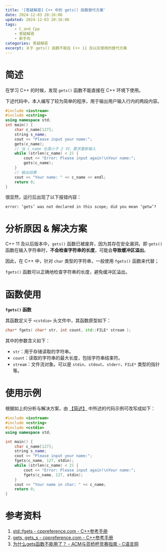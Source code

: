 ```yaml
---
title: '[答疑解惑] C++ 中的 gets() 函数替代方案'
date: 2024-12-03 20:16:06
updated: 2024-12-03 20:16:06
tags: 
    - C_and_Cpp
    - 答疑解惑
    - 新手向
categories: 答疑解惑
excerpt: 关于 gets() 函数不能在 C++ 11 及以后使用的替代方案
---
```


# 简述

在学习 C++ 的时候，发现 `gets()` 函数不能直接在 C++ 环境下使用。

下述代码中，本人编写了较为简单的程序，用于输出用户输入行内的两段内容。

```cpp
#include <iostream>
#include <cstring>
using namespace std;
int main() {
    char c_name[127];
    string s_name;
    cout << "Please input your name:";
    gets(c_name);
    // 当 c_name 长度小于 2 时，要求重新输入
    while (strlen(c_name) < 2) {
        cout << "Error: Please input again!\nYour name:";
        gets(c_name);
    }
    // 输出结果
    cout << "Your name: " << c_name << endl;
    return 0;
}
```

很显然，运行后出现了以下报错内容：

```
error: ‘gets’ was not declared in this scope; did you mean ‘getw’?
```

# 分析原因 & 解决方案

C++ 11 及以后版本中，`gets()` 函数已被废弃，因为其存在安全漏洞，即 `gets()` 函数在输入字符串时，**不会检查字符串的长度**，可能会**导致缓冲区溢出**。

因此，在 C++ 中，针对 `char` 类型的字符串，一般使用 `fgets()` 函数来代替； 

`fgets()` 函数可以正确地检查字符串的长度，避免缓冲区溢出。


# 函数使用

**`fgets()` 函数**

其函数定义于 `<cstdio>` 头文件中，其函数原型如下：

```cpp
char* fgets( char* str, int count, std::FILE* stream );
```

其中的参数含义如下：

- `str`：用于存储读取的字符串。
- `count`：读取的字符串的最大长度，包括字符串结束符。
- `stream`：文件流对象。可以是 `stdin`、`stdout`、`stderr`、`FILE*` 类型的指针等。

# 使用示例

根据如上的分析与解决方案，由 [【简述】](#简述) 中所述的代码示例可改写成如下：

```cpp
#include <iostream>
#include <cstring>
#include <cstdio>
using namespace std;

int main() {
    char c_name[127];
    string s_name;
    cout << "Please input your name:";
    fgets(c_name, 127, stdin);
    while (strlen(c_name) < 2) {
        cout << "Error: Please input again!\nYour name:";
        fgets(c_name, 127, stdin);
    }
    cout << "Your name in char: " << c_name;
    return 0;
}
```

# 参考资料

1. [std::fgets - cppreference.com - C++参考手册](https://cppreference.cn/w/cpp/io/c/fgets)
1. [gets, gets_s - cppreference.com - C++参考手册](https://cppreference.cn/w/c/io/gets)
1. [为什么gets函数不能用了？ - ACM与蓝桥杯竞赛指南 - C语言网](https://www.dotcpp.com/course/868)
